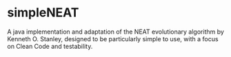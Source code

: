 # simpleNEAT
A java implementation and adaptation of the NEAT evolutionary algorithm by Kenneth O. Stanley, designed to be particularly simple to use, with a focus on Clean Code and testability.

